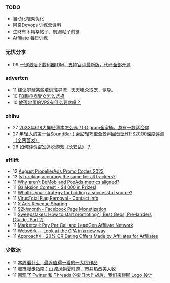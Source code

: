 ### TODO
-  自动化框架优化
-  阿良Devops 训练营资料
-  生财有术精华帖子、航海帖子浏览
-  Affiliate 每日训练

### 无忧分享
<!-- ruyo:START -->
-  09 [一键激活下载利器IDM，支持官网最新版，代码全部开源](https://51.ruyo.net/18451.html)<!-- ruyo:END -->

### advertcn
<!-- advertcn:START -->
-  11 [建议屏蔽某些培训班导流，天天哇众取宠，诱导。](https://www.advertcn.com/forum.php?mod=viewthread&tid=111590)
-  10 [FB跑电商受众怎么选择](https://www.advertcn.com/forum.php?mod=viewthread&tid=111579)
-  10 [放落地页的VPS有什么要求吗？](https://www.advertcn.com/forum.php?mod=viewthread&tid=111578)<!-- advertcn:END -->

### zhihu
<!-- zhihu:START -->
-  27 [2023年618大屏轻薄本怎么选？LG gram全家桶，总有一款适合你](http://zhuanlan.zhihu.com/p/632641888?utm_campaign=rss&utm_medium=rss&utm_source=rss&utm_content=title)
-  27 [年轻人的第一台SoundBar！索尼轻巧型全景声回音壁HT-S2000深度评测（全网首发）](http://zhuanlan.zhihu.com/p/630990296?utm_campaign=rss&utm_medium=rss&utm_source=rss&utm_content=title)
-  26 [如何评价密室逃脱游戏《长安乱》？](http://www.zhihu.com/question/563950552/answer/3045961312?utm_campaign=rss&utm_medium=rss&utm_source=rss&utm_content=title)<!-- zhihu:END -->

### afflift
<!-- afflift:START -->
-  12 [August PropellerAds Promo Codes 2023](https://afflift.com/f/threads/august-propellerads-promo-codes-2023.11410/)
-  12 [Is tracking accuracy the same for all trackers?](https://afflift.com/f/threads/is-tracking-accuracy-the-same-for-all-trackers.10578/)
-  11 [Why aren&#39;t BeMob and PopAds metrics aligned?](https://afflift.com/f/threads/why-arent-bemob-and-popads-metrics-aligned.11435/)
-  11 [Galaksion Contest - $4,000 in Prizes!](https://afflift.com/f/threads/galaksion-contest-4-000-in-prizes.11219/)
-  11 [What is your strategy for bidding a successful source?](https://afflift.com/f/threads/what-is-your-strategy-for-bidding-a-successful-source.11442/)
-  11 [VirusTotal Flag Removal - Contact Info](https://afflift.com/f/threads/virustotal-flag-removal-contact-info.11437/)
-  11 [X Ads Revenue Sharing](https://afflift.com/f/threads/x-ads-revenue-sharing.11444/)
-  11 [$2k/month - Facebook Page Monetization](https://afflift.com/f/threads/2k-month-facebook-page-monetization.10637/)
-  11 [Sweepstakes: How to start promoting? | Best Geos, Pre-landers [Guide, Part 2]](https://afflift.com/f/threads/sweepstakes-how-to-start-promoting-best-geos-pre-landers-guide-part-2.11446/)
-  11 [Marketcall: Pay Per Call and LeadGen Affiliate Network](https://afflift.com/f/threads/marketcall-pay-per-call-and-leadgen-affiliate-network.5645/)
-  11 [Webvõrk — Look at the CPA in a new way](https://afflift.com/f/threads/webv%C3%B5rk-%E2%80%94-look-at-the-cpa-in-a-new-way.2820/)
-  11 [ApproachX - 20% CR Dating Offers Made by Affiliates for Affiliates](https://afflift.com/f/threads/approachx-20-cr-dating-offers-made-by-affiliates-for-affiliates.9381/)<!-- afflift:END -->

### 少数派
<!-- sspai:START -->
-  11 [本周看什么 | 最近值得一看的一大股作品](https://sspai.com/post/81952)
-  11 [城市漫步指南：山城风物夏时游，市井热烈美入收](https://sspai.com/post/81907)
-  11 [围观了 Twitter 和 Threads 的夏日大作战后，我们来聊聊 Logo 设计](https://sspai.com/post/81880)<!-- sspai:END -->
